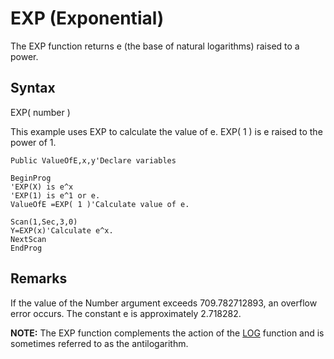 # EXP (Exponential)

The EXP function returns e (the base of natural logarithms) raised to a power.

## Syntax

EXP( number )

This example uses EXP to calculate the value of e. EXP( 1 ) is e raised to the power of 1.

```
Public ValueOfE,x,y'Declare variables

BeginProg
'EXP(X) is e^x
'EXP(1) is e^1 or e.
ValueOfE =EXP( 1 )'Calculate value of e.

Scan(1,Sec,3,0)
Y=EXP(x)'Calculate e^x.
NextScan
EndProg
```

## Remarks

If the value of the Number argument exceeds 709.782712893, an overflow error occurs. The constant e is approximately 2.718282.

**NOTE:** The EXP function complements the action of the [LOG](logorln.md) function and is sometimes referred to as the antilogarithm.

